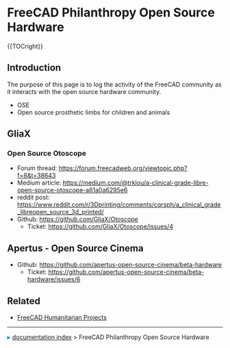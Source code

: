 # FreeCAD Philanthropy Open Source Hardware
{{TOCright}}

## Introduction

The purpose of this page is to log the activity of the FreeCAD community as it interacts with the open source hardware community.

-   OSE
-   Open source prosthetic limbs for children and animals

## GliaX

### Open Source Otoscope 

-   Forum thread: <https://forum.freecadweb.org/viewtopic.php?f=8&t=38643>
-   Medium article: <https://medium.com/@trklou/a-clinical-grade-libre-open-source-otoscope-a61a0a6295e6>
-   reddit post: <https://www.reddit.com/r/3Dprinting/comments/cqrsph/a_clinical_grade_libreopen_source_3d_printed/>
-   Github: <https://github.com/GliaX/Otoscope>
    -   Ticket: <https://github.com/GliaX/Otoscope/issues/4>

## Apertus - Open Source Cinema 

-   Github: <https://github.com/apertus-open-source-cinema/beta-hardware>
    -   Ticket: <https://github.com/apertus-open-source-cinema/beta-hardware/issues/6>

## Related

-   [FreeCAD Humanitarian Projects](FreeCAD_Humanitarian_Projects.md)



---
![](images/Right_arrow.png) [documentation index](../README.md) > FreeCAD Philanthropy Open Source Hardware
